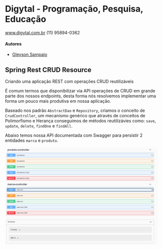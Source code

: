 # Digytal - Programação, Pesquisa, Educação
www.digytal.com.br
(11) 95894-0362

#### Autores
- [Gleyson Sampaio](https://github.com/glysns)

## Spring Rest CRUD Resource
Criando uma aplicação REST com operações CRUD reutilizáveis

É comum termos que disponibilizar via API operações de CRUD em grande parte dos nossos endpoints, desta forma nós resolvemos implementar uma forma um pouco mais produtiva em nossa aplicação.

Baseado nos padrão `AbstractDao` e `Repository`, criamos o conceito de `CrudController`, um mecanismo genérico que através de conceitos de Polimorfismo e Herança conseguimos de métodos reutilizávies como: `save`, `update`, `delete`, `findOne` e `findAll`.

Abaixo temos nossa API documentada com Swagger para persistir 2 entidades `marca` e `produto`.


![](/img/swagger.png "Bens criados")
